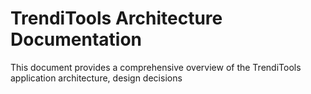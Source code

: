 # TrendiTools Architecture Documentation

This document provides a comprehensive overview of the TrendiTools application architecture, design decisions